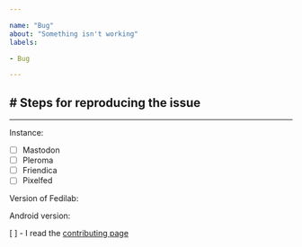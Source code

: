 ```yaml
---

name: "Bug"
about: "Something isn't working"
labels:

- Bug

---
```


<!-- Please, describe the issue here -->

## # Steps for reproducing the issue

<!-- Step, to reproduce it -->


---
<!-- The instance you are using -->
Instance:

<!-- Your social network -->
<!-- Put a x between brackets like: - [x] Mastodon -->

- [ ] Mastodon
- [ ] Pleroma
- [ ] Friendica
- [ ] Pixelfed

<!-- If you know the version of Fedilab that you are using (can be found in about page) -->
Version of Fedilab:


<!-- Your Android version -->
Android version:


<!-- If you read our contributing advice -->
[ ] - I read
the [contributing page](https://codeberg.org/tom79/Fedilab/src/branch/main/CONTRIBUTING.md)

